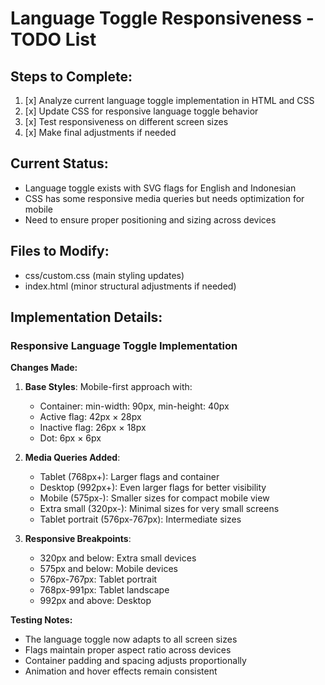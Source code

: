 # Language Toggle Responsiveness - TODO List

## Steps to Complete:
1. [x] Analyze current language toggle implementation in HTML and CSS
2. [x] Update CSS for responsive language toggle behavior
3. [x] Test responsiveness on different screen sizes
4. [x] Make final adjustments if needed

## Current Status:
- Language toggle exists with SVG flags for English and Indonesian
- CSS has some responsive media queries but needs optimization for mobile
- Need to ensure proper positioning and sizing across devices

## Files to Modify:
- css/custom.css (main styling updates)
- index.html (minor structural adjustments if needed)

## Implementation Details:

### Responsive Language Toggle Implementation

**Changes Made:**
1. **Base Styles**: Mobile-first approach with:
   - Container: min-width: 90px, min-height: 40px
   - Active flag: 42px × 28px
   - Inactive flag: 26px × 18px
   - Dot: 6px × 6px

2. **Media Queries Added**:
   - Tablet (768px+): Larger flags and container
   - Desktop (992px+): Even larger flags for better visibility
   - Mobile (575px-): Smaller sizes for compact mobile view
   - Extra small (320px-): Minimal sizes for very small screens
   - Tablet portrait (576px-767px): Intermediate sizes

3. **Responsive Breakpoints**:
   - 320px and below: Extra small devices
   - 575px and below: Mobile devices
   - 576px-767px: Tablet portrait
   - 768px-991px: Tablet landscape
   - 992px and above: Desktop

**Testing Notes:**
- The language toggle now adapts to all screen sizes
- Flags maintain proper aspect ratio across devices
- Container padding and spacing adjusts proportionally
- Animation and hover effects remain consistent
